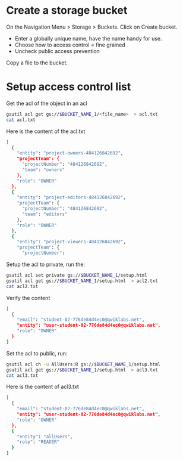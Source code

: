 # Create a storage bucket
On the Navigation Menu > Storage > Buckets. Click on Create bucket.

* Enter a globally unique name, have the name handy for use.
* Choose how to access control = fine grained
* Uncheck public access prevention

Copy a file to the bucket.
  
  
 # Setup access control list
Get the acl of the object in an acl

```sh
gsutil acl get gs://$BUCKET_NAME_1/<file_name>  > acl.txt
cat acl.txt
```
Here is the content of the acl.txt
```sh
[
  {
    "entity": "project-owners-484126842692",
    "projectTeam": {
      "projectNumber": "484126842692",
      "team": "owners"
    },
    "role": "OWNER"
  },
  {
    "entity": "project-editors-484126842692",
    "projectTeam": {
      "projectNumber": "484126842692",
      "team": "editors"
    },
    "role": "OWNER"
  },
  {
    "entity": "project-viewers-484126842692",
    "projectTeam": {
      "projectNumber": 
```
Setup the acl to private, run the:

```sh
gsutil acl set private gs://$BUCKET_NAME_1/setup.html
gsutil acl get gs://$BUCKET_NAME_1/setup.html  > acl2.txt
cat acl2.txt
```
Verify the content

```sh
[
  {
    "email": "student-02-776de84d4ec0@qwiklabs.net",
    "entity": "user-student-02-776de84d4ec0@qwiklabs.net",
    "role": "OWNER"
  }
]
```

Set the acl to public, run:

```sh
gsutil acl ch -u AllUsers:R gs://$BUCKET_NAME_1/setup.html
gsutil acl get gs://$BUCKET_NAME_1/setup.html  > acl3.txt
cat acl3.txt
```

Here is the content of acl3.txt

```sh
[
  {
    "email": "student-02-776de84d4ec0@qwiklabs.net",
    "entity": "user-student-02-776de84d4ec0@qwiklabs.net",
    "role": "OWNER"
  },
  {
    "entity": "allUsers",
    "role": "READER"
  }
]
```



